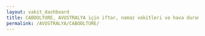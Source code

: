 ```yaml
---
layout: vakit_dashboard
title: CABOOLTURE, AVUSTRALYA için iftar, namaz vakitleri ve hava durumu - ilçe/eyalet seç
permalink: /AVUSTRALYA/CABOOLTURE/
---
```


<script type="text/javascript">
  var GLOBAL_COUNTRY = 'AVUSTRALYA';
  var GLOBAL_CITY = 'CABOOLTURE';
  var GLOBAL_STATE = '';
  var lat = 72;
  var lon = 21;
</script>
